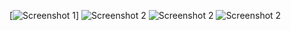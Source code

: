 [![Screenshot 1](https://github.com/berker1337/taleofmemories/blob/archive/public/assets/screen1.png)]
![Screenshot 2](https://github.com/berker1337/taleofmemories/blob/archive/public/assets/screen2.png)
![Screenshot 2](https://github.com/berker1337/taleofmemories/blob/archive/public/assets/screen3.png)
![Screenshot 2](https://github.com/berker1337/taleofmemories/blob/archive/public/assets/screen4.png)
